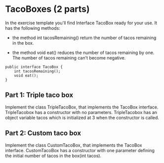 # TacoBoxes (2 parts)
In the exercise template you'll find Interface TacoBox ready for your use. It has the following methods:

- the method int tacosRemaining() return the number of tacos remaining in the box.

- the method void eat() reduces the number of tacos remaining by one. The number of tacos remaining can't become 
negative.

```
public interface TacoBox {
    int tacosRemaining();
    void eat();
}
```

## Part 1: Triple taco box
Implement the class TripleTacoBox, that implements the TacoBox interface. TripleTacobox has a constructor with no parameters. TripleTacobox has an object variable tacos which is initialized at 3 when the constructor is called.

## Part 2: Custom taco box
Implement the class CustomTacoBox, that implements the TacoBox interface. CustomTacoBox has a constructor with one parameter defining the initial number of tacos in the box(int tacos).
